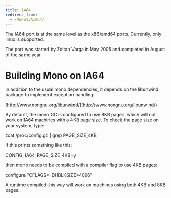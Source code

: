 ```yaml
---
title: IA64
redirect_from:
  - /Mono%3AIA64/
---
```


The IA64 port is at the same level as the x86/amd64 ports. Currently, only linux is supported.

The port was started by Zoltan Varga in May 2005 and completed in August of the same year.

Building Mono on IA64
=====================

In addition to the usual mono dependencies, it depends on the libunwind package to implement exception handling:

[http://www.nongnu.org/libunwind/](http://www.nongnu.org/libunwind/)

By default, the mono GC is configured to use 8KB pages, which will not work on IA64 machines with a 4KB page size. To check the page size on your system, type:

zcat /proc/config.gz | grep PAGE_SIZE_4KB

If this prints something like this:

CONFIG_IA64_PAGE_SIZE_4KB=y

then mono needs to be compiled with a compiler flag to use 4KB pages:

configure "CFLAGS=-DHBLKSIZE=4096"

A runtime compiled this way will work on machines using both 4KB and 8KB pages.

